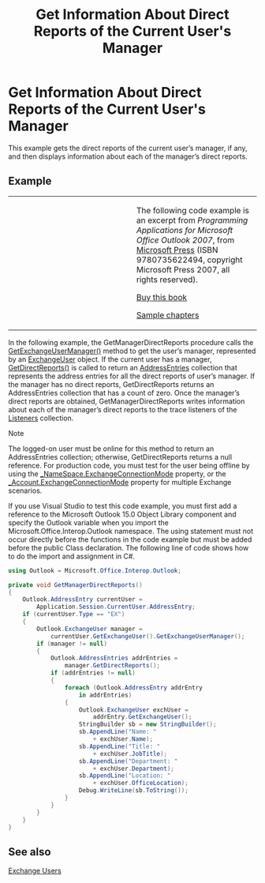 ﻿---
title: "Get Information About Direct Reports of the Current User's Manager"
TOCTitle: "Get Information About Direct Reports of the Current User's Manager"
ms:assetid: 768bf573-1b10-4776-8947-a7f8dc3ebde0
ms:mtpsurl: https://msdn.microsoft.com/en-us/library/Ff184617(v=office.15)
ms:contentKeyID: 55119842
ms.date: 07/24/2014
mtps_version: v=office.15


---

# Get Information About Direct Reports of the Current User's Manager

This example gets the direct reports of the current user’s manager, if any, and then displays information about each of the manager’s direct reports.

## Example

<table>
<colgroup>
<col style="width: 50%" />
<col style="width: 50%" />
</colgroup>
<tbody>
<tr class="odd">
<td><p></p></td>
<td><p>The following code example is an excerpt from <em>Programming Applications for Microsoft Office Outlook 2007</em>, from <a href="http://www.microsoft.com/learning/books/default.mspx">Microsoft Press</a> (ISBN 9780735622494, copyright Microsoft Press 2007, all rights reserved).</p>
<p><a href="http://www.amazon.com/gp/product/0735622493?ie=utf8%26tag=msmsdn-20%26linkcode=as2%26camp=1789%26creative=9325%26creativeasin=0735622493">Buy this book</a></p>
<p><a href="https://msdn.microsoft.com/en-us/library/cc513844(v=office.15)">Sample chapters</a></p></td>
</tr>
</tbody>
</table>


In the following example, the GetManagerDirectReports procedure calls the [GetExchangeUserManager()](https://msdn.microsoft.com/en-us/library/bb646656\(v=office.15\)) method to get the user’s manager, represented by an [ExchangeUser](https://msdn.microsoft.com/en-us/library/bb609574\(v=office.15\)) object. If the current user has a manager, [GetDirectReports()](https://msdn.microsoft.com/en-us/library/bb647204\(v=office.15\)) is called to return an [AddressEntries](https://msdn.microsoft.com/en-us/library/bb647650\(v=office.15\)) collection that represents the address entries for all the direct reports of user’s manager. If the manager has no direct reports, GetDirectReports returns an AddressEntries collection that has a count of zero. Once the manager’s direct reports are obtained, GetManagerDirectReports writes information about each of the manager’s direct reports to the trace listeners of the [Listeners](http://msdn.microsoft.com/en-us/library/system.diagnostics.debug.listeners.aspx) collection.


> [!NOTE]
> <P>The logged-on user must be online for this method to return an AddressEntries collection; otherwise, GetDirectReports returns a null reference. For production code, you must test for the user being offline by using the <A href="https://msdn.microsoft.com/en-us/library/bb647638(v=office.15)">_NameSpace.ExchangeConnectionMode</A> property, or the <A href="https://msdn.microsoft.com/en-us/library/ff185249(v=office.15)">_Account.ExchangeConnectionMode</A> property for multiple Exchange scenarios.</P>



If you use Visual Studio to test this code example, you must first add a reference to the Microsoft Outlook 15.0 Object Library component and specify the Outlook variable when you import the Microsoft.Office.Interop.Outlook namespace. The using statement must not occur directly before the functions in the code example but must be added before the public Class declaration. The following line of code shows how to do the import and assignment in C\#.

```csharp
using Outlook = Microsoft.Office.Interop.Outlook;
```

```csharp
private void GetManagerDirectReports()
{
    Outlook.AddressEntry currentUser =
        Application.Session.CurrentUser.AddressEntry;
    if (currentUser.Type == "EX")
    {
        Outlook.ExchangeUser manager =
            currentUser.GetExchangeUser().GetExchangeUserManager();
        if (manager != null)
        {
            Outlook.AddressEntries addrEntries =
                manager.GetDirectReports();
            if (addrEntries != null)
            {
                foreach (Outlook.AddressEntry addrEntry
                    in addrEntries)
                {
                    Outlook.ExchangeUser exchUser =
                        addrEntry.GetExchangeUser();
                    StringBuilder sb = new StringBuilder();
                    sb.AppendLine("Name: "
                        + exchUser.Name);
                    sb.AppendLine("Title: "
                        + exchUser.JobTitle);
                    sb.AppendLine("Department: "
                        + exchUser.Department);
                    sb.AppendLine("Location: "
                        + exchUser.OfficeLocation);
                    Debug.WriteLine(sb.ToString());
                }
            }
        }
    }
}
```

## See also



[Exchange Users](exchange-users.md)

